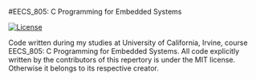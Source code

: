 #EECS_805: C Programming for Embedded Systems

[![License](http://img.shields.io/badge/license-MIT-blue.svg?style=flat-square)](https://github.com/aymscherrer/UCI/tree/master/EECS_805/LICENCE)

Code written during my studies at University of California, Irvine, course EECS_805: C Programming for Embedded Systems. All code explicitly written by the contributors of this repertory is under the MIT license. Otherwise it belongs to its respective creator.
